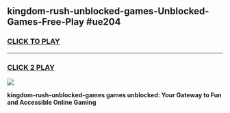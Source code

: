 
## kingdom-rush-unblocked-games-Unblocked-Games-Free-Play #ue204
<h3>
<a href="https://us.freeplayer.one?title=kingdom-rush-unblocked-games&ref=9M">CLICK TO PLAY</a></h3>
<hr>

<h3>
<a href="https://us.freeplayer.one?title=kingdom-rush-unblocked-games&ref=9M">CLICK 2 PLAY</a>
  
</h3>

<a href="https://us.freeplayer.one?title=kingdom-rush-unblocked-games&ref=9M"><img src="https://clearcache.store/games.png"></a>


**kingdom-rush-unblocked-games games unblocked: Your Gateway to Fun and Accessible Online Gaming**
